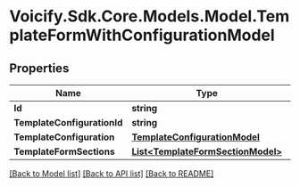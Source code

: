 # Voicify.Sdk.Core.Models.Model.TemplateFormWithConfigurationModel
## Properties

Name | Type | Description | Notes
------------ | ------------- | ------------- | -------------
**Id** | **string** |  | [optional] 
**TemplateConfigurationId** | **string** |  | [optional] 
**TemplateConfiguration** | [**TemplateConfigurationModel**](TemplateConfigurationModel.md) |  | [optional] 
**TemplateFormSections** | [**List&lt;TemplateFormSectionModel&gt;**](TemplateFormSectionModel.md) |  | [optional] 

[[Back to Model list]](../README.md#documentation-for-models) [[Back to API list]](../README.md#documentation-for-api-endpoints) [[Back to README]](../README.md)

